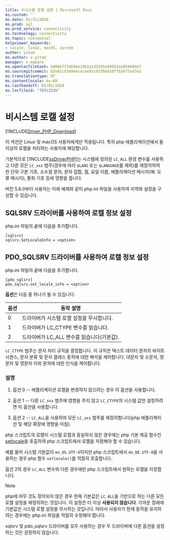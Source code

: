 ```yaml
---
title: 비시스템 로캘 설정 | Microsoft Docs
ms.custom: ''
ms.date: 01/31/2020
ms.prod: sql
ms.prod_service: connectivity
ms.technology: connectivity
ms.topic: conceptual
helpviewer_keywords:
- locale, linux, macOS, system
author: yitam
ms.author: v-yitam
manager: v-mabarw
ms.openlocfilehash: bd60bff3ab9ee19b1a1d2435e69651ea054689e7
ms.sourcegitcommit: b2e81cb349eecacee91cd3766410ffb3677ad7e2
ms.translationtype: HT
ms.contentlocale: ko-KR
ms.lasthandoff: 02/01/2020
ms.locfileid: "76913326"
---
```

# <a name="non-system-locale-settings"></a>비시스템 로캘 설정
[!INCLUDE[Driver_PHP_Download](../../includes/driver_php_download.md)]

이 섹션은 Linux 및 macOS 사용자에게만 적용됩니다. 특히 php 애플리케이션에서 둘 이상의 로캘을 처리하는 사용자에 해당합니다.

기본적으로 [!INCLUDE[ssDriverPHP](../../includes/ssdriverphp_md.md)]는 시스템에 정의된 `LC_ALL` 환경 변수를 사용하고 다른 모든 `LC_xxx` 범주(경우에 따라 `$LANG` 또는 `$LANGUAGE`를 제외)를 재정의하여 천 단위 구분 기호, 소수점 문자, 문자 집합, 월, 요일 이름, 애플리케이션 메시지(예: 오류 메시지), 통화 기호 등에 영향을 줍니다.

버전 5.8.0부터 사용자는 아래 예제와 같이 php.ini 파일을 사용하여 지역화 설정을 구성할 수 있습니다.

## <a name="set-locale-info-using-the-sqlsrv-driver"></a>SQLSRV 드라이버를 사용하여 로캘 정보 설정  
php.ini 파일의 끝에 다음을 추가합니다.
  
```  
[sqlsrv]  
sqlsrv.SetLocaleInfo = <option>
```  
  
## <a name="set-locale-info-using-the-pdo_sqlsrv-driver"></a>PDO_SQLSRV 드라이버를 사용하여 로캘 정보 설정  
php.ini 파일의 끝에 다음을 추가합니다.
  
```  
[pdo_sqlsrv]  
pdo_sqlsrv.set_locale_info = <option>
```  
  
**옵션**은 다음 중 하나가 될 수 있습니다.  
  
|옵션|동작 설명|
|---------|---------------|
|0|드라이버가 시스템 로캘 설정을 무시합니다.|
|1|드라이버가 LC_CTYPE 변수를 읽습니다.|
|2|드라이버가 LC_ALL 변수를 읽습니다(기본값).|
  

`LC_CTYPE` 범주는 문자 처리 규칙을 결정합니다. 이 규칙은 텍스트 데이터 문자의 바이트 시퀀스, 문자 분류 및 문자 클래스 동작에 대한 해석을 제어합니다. 대문자 및 소문자, 영문자 및 영문자 이외 문자에 대한 인식을 제어합니다.

### <a name="explanation"></a>설명

1. 옵션 0 -- 애플리케이션 로캘을 변경하지 않으려는 경우 이 옵션을 사용합니다.

1. 옵션 1 -- 다른 `LC_xxx` 범주에 영향을 주지 않고 `LC_CTYPE`의 시스템 값만 설정하려면 이 옵션을 사용합니다.

1. 옵션 2 -- `LC_ALL`을 사용하여 모든 `LC_xxx` 범주를 재정의합니다(php 애플리케이션 및 해당 확장에 영향을 미침).

php 스크립트의 로캘이 시스템 로캘과 동일하지 않은 경우에는 php 기본 제공 함수인 [setlocale](https://www.php.net/manual/en/function.setlocale.php)을 호출하여 php 스크립트에서 로캘을 지정해야 할 수 있습니다. 

예를 들어 시스템 기본값이 `en_US.UTF-8`이지만 php 스크립트에서 `de_DE.UTF-8`을 사용하는 경우 php 함수 `setlocale()`를 적절히 호출합니다.

옵션 2의 경우 `LC_ALL` 변수와 다른 경우에만 php 스크립트에서 원하는 로캘을 지정합니다.

> [!NOTE]
> php에 아무 것도 정의되지 않은 경우 현재 기본값은 `LC_ALL`을 기반으로 하는 다른 모든 로캘 설정을 재정의하는 것입니다. 이 설정은 더 이상 **사용되지 않습니다**. 가까운 장래에 기본값은 시스템 로캘 설정을 무시하는 것입니다. 따라서 사용자가 현재 동작을 유지하려는 경우에는 php.ini 파일을 적절히 수정해야 합니다.

sqlsrv 및 pdo_sqlsrv 드라이버를 모두 사용하는 경우 두 드라이버에 다른 옵션을 설정하는 것은 권장하지 않습니다.